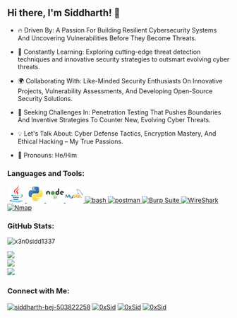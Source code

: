 ## Hi there, I'm Siddharth! 👋

- 🔥 Driven By: A Passion For Building Resilient Cybersecurity Systems And Uncovering Vulnerabilities Before They Become Threats.

- 🔬 Constantly Learning: Exploring cutting-edge threat detection techniques and innovative security strategies to outsmart evolving cyber threats.

- 🌍 Collaborating With: Like-Minded Security Enthusiasts On Innovative Projects, Vulnerability Assessments, And Developing Open-Source Security Solutions.

- 🚧 Seeking Challenges In: Penetration Testing That Pushes Boundaries And Inventive Strategies To Counter New, Evolving Cyber Threats.

- 💡 Let's Talk About: Cyber Defense Tactics, Encryption Mastery, And Ethical Hacking – My True Passions.

- 👤 Pronouns: He/Him

<h3 align="left">Languages and Tools:</h3>
<p align="left">
    <a href="https://www.java.com" target="_blank" rel="noreferrer"> <img src="https://raw.githubusercontent.com/devicons/devicon/master/icons/java/java-original.svg" alt="java" width="40" height="40" /> </a>
    <a href="https://www.python.org" target="_blank" rel="noreferrer"> <img src="https://raw.githubusercontent.com/devicons/devicon/master/icons/python/python-original.svg" alt="python" width="40" height="40" /> </a>
    <a href="https://nodejs.org" target="_blank" rel="noreferrer"> <img src="https://raw.githubusercontent.com/devicons/devicon/master/icons/nodejs/nodejs-original-wordmark.svg" alt="nodejs" width="40" height="40" /> </a>
    <a href="https://www.mysql.com/" target="_blank" rel="noreferrer"> <img src="https://raw.githubusercontent.com/devicons/devicon/master/icons/mysql/mysql-original-wordmark.svg" alt="mysql" width="40" height="40" /> </a>
    <a href="https://www.gnu.org/software/bash/" target="_blank" rel="noreferrer"> <img src="https://cdn.jsdelivr.net/gh/devicons/devicon@latest/icons/bash/bash-original.svg" alt="bash" width="40" height="40" /> </a>
    <a href="https://postman.com/" target="_blank" rel="noreferrer"> <img src="https://www.vectorlogo.zone/logos/getpostman/getpostman-icon.svg" alt="postman" width="40" height="40" /> </a>
    <a href="https://portswigger.net/burp/" target="_blank" rel="noreferrer"> <img src="https://simpleicons.org/icons/burpsuite.svg" alt="Burp Suite" width="40" height="40" /> </a>
    <a href="https://www.wireshark.org/" target="_blank" rel="noreferrer"> <img src="https://simpleicons.org/icons/wireshark.svg" alt="WireShark" width="40" height="40" /> </a>
    <a href="https://nmap.org/" target="_blank" rel="noreferrer"> <img src="https://cdn.icon-icons.com/icons2/2148/PNG/512/nmap_icon_132152.png" alt="Nmap" width="40" height="40" /> </a>
</p>

<h3 align="left">GitHub Stats:</h3>
<p align="left"> <img src="https://komarev.com/ghpvc/?username=x3n0sidd1337&label=Profile%20views&color=0e75b6&style=flat" alt="x3n0sidd1337" /> </p>
<img src="https://github-readme-stats.vercel.app/api?username=X3n0Sidd1337&theme=vue&hide_border=false&include_all_commits=false&count_private=false"><br/>
<img src="https://github-readme-streak-stats.herokuapp.com/?user=X3n0Sidd1337&theme=vue&hide_border=false"><br/>
<img src="https://github-readme-stats.vercel.app/api/top-langs/?username=X3n0Sidd1337&theme=vue&hide_border=false&include_all_commits=false&count_private=false&layout=compact">

<h3 align="left">Connect with Me:</h3>
<p align="left">
    <a href="https://linkedin.com/in/siddharth-bej-503822258" target="_blank" rel="noreferrer"><img align="center" src="https://raw.githubusercontent.com/rahuldkjain/github-profile-readme-generator/master/src/images/icons/Social/linked-in-alt.svg" alt="siddharth-bej-503822258" height="30" width="40"></a>
    <a href="https://tryhackme.com/p/0xSid" target="_blank" rel="noreferrer"><img align="center" src="https://friconix.com/png/fi-snsuxl-tryhackme.png" alt="0xSid" height="30" width="40"></a>
    <a href="https://app.hackthebox.com/profile/2051892" target="_blank" rel="noreferrer"><img align="center" src="https://static-00.iconduck.com/assets.00/hack-the-box-icon-512x512-pokr8xc5.png" alt="0xSid" height="30" width="40"></a>
    <a href="https://www.credly.com/users/siddharth-bej" target="_blank" rel="noreferrer"><img align="center" src="https://simpleicons.org/icons/credly.svg" alt="0xSid" height="30" width="40"></a>
</p>
